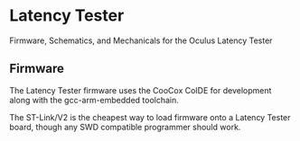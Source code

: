 Latency Tester
==============

Firmware, Schematics, and Mechanicals for the Oculus Latency Tester

Firmware
--------

The Latency Tester firmware uses the CooCox CoIDE for development along with 
the gcc-arm-embedded toolchain.

The ST-Link/V2 is the cheapest way to load firmware onto a Latency Tester
board, though any SWD compatible programmer should work.
